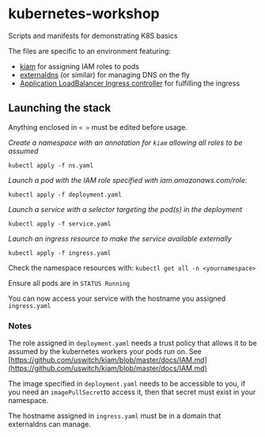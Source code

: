 # kubernetes-workshop
Scripts and manifests for demonstrating K8S basics

The files are specific to an environment featuring:

- [kiam](https://github.com/uswitch/kiam) for assigning IAM roles to pods
- [externaldns](https://github.com/kubernetes-incubator/external-dns) (or similar) for managing DNS on the fly
- [Application LoadBalancer Ingress controller](https://github.com/kubernetes-sigs/aws-alb-ingress-controller) for fulfilling the ingress


## Launching the stack


Anything enclosed in `< >` must be edited before usage.

*Create a namespace with an annotation for `kiam` allowing all roles to be assumed* 

`kubectl apply -f ns.yaml`

*Launch a pod with the IAM role specified with iam.amazonaws.com/role: <arn>*

`kubectl apply -f deployment.yaml`

*Launch a service with a selector targeting the pod(s) in the deployment*

`kubectl apply -f service.yaml`
	
*Launch an ingress resource to make the service available externally*

`kubectl apply -f ingress.yaml`
	

Check the namespace resources with: `kubectl get all -n <yournamespace>`

Ensure all pods are in `STATUS Running`


You can now access your service with the hostname you assigned `ingress.yaml`


### Notes

The role assigned in `deployment.yaml` needs a trust policy that allows it to be assumed by the kubernetes workers your pods run on. See [https://github.com/uswitch/kiam/blob/master/docs/IAM.md](https://github.com/uswitch/kiam/blob/master/docs/IAM.md)

The image specified in `deployment.yaml` needs to be accessible to you, if you need an `imagePullSecret`to access it, then that secret must exist in your namespace.

The hostname assigned in `ingress.yaml` must be in a domain that externaldns can manage.
